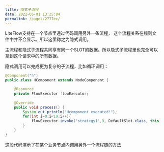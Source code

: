 ```yaml
---
title: 隐式子流程
date: 2022-06-01 13:35:04
permalink: /pages/2777ec/
---
```


LiteFlow支持在一个节点里通过代码调用另外一条流程， 这个流程关系在规则文件中并不会显示。所以这里称之为隐式调用。

主流程和隐式子流程共同享有同一个SLOT的数据。所以隐式子流程里也完全可以拿到这个请求中的所有数据。

隐式调用可以完成更为复杂的子流程，比如循环调用：

```java
@Component("h")
public class HComponent extends NodeComponent {

	@Resource
	private FlowExecutor flowExecutor;
	
	@Override
	public void process() {
		System.out.println("Hcomponent executed!");
        for(int i=0;i<10;i++){
            flowExecutor.invoke("strategy1",3, DefaultSlot.class, this.getSlotIndex());
        }
	}
}
```

这段代码演示了在某个业务节点内调用另外一个流程链的方法